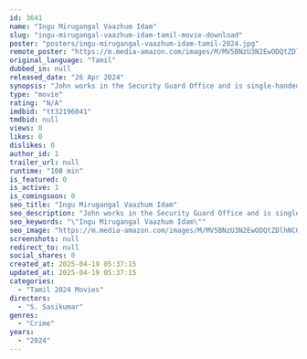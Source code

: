 ```yaml
---
id: 3641
name: "Ingu Mirugangal Vaazhum Idam"
slug: "ingu-mirugangal-vaazhum-idam-tamil-movie-download"
poster: "posters/ingu-mirugangal-vaazhum-idam-tamil-2024.jpg"
remote_poster: "https://m.media-amazon.com/images/M/MV5BNzU3N2EwODQtZDlhNC00MTZlLWE0Y2ItOThhMGFjYmNjYWNkXkEyXkFqcGdeQXVyMTA4MzQ4NzMw._V1_SX300.jpg"
original_language: "Tamil"
dubbed_in: null
released_date: "26 Apr 2024"
synopsis: "John works in the Security Guard Office and is single-handedly raising his only daughter, Jenny. Genie, who has an inordinate affection for her father, looks after John. However, her boyfriend, rapes and murders Jenny along with h..."
type: "movie"
rating: "N/A"
imdbid: "tt32196041"
tmdbid: null
views: 0
likes: 0
dislikes: 0
author_id: 1
trailer_url: null
runtime: "108 min"
is_featured: 0
is_active: 1
is_comingsoon: 0
seo_title: "Ingu Mirugangal Vaazhum Idam"
seo_description: "John works in the Security Guard Office and is single-handedly raising his only daughter, Jenny. Genie, who has an inordinate affection for her father, looks after John. However, her boyfriend, rapes and murders Jenny along with h..."
seo_keywords: "\"Ingu Mirugangal Vaazhum Idam\""
seo_image: "https://m.media-amazon.com/images/M/MV5BNzU3N2EwODQtZDlhNC00MTZlLWE0Y2ItOThhMGFjYmNjYWNkXkEyXkFqcGdeQXVyMTA4MzQ4NzMw._V1_SX300.jpg"
screenshots: null
redirect_to: null
social_shares: 0
created_at: 2025-04-19 05:37:15
updated_at: 2025-04-19 05:37:15
categories:
  - "Tamil 2024 Movies"
directors:
  - "S. Sasikumar"
genres:
  - "Crime"
years:
  - "2024"
---
```

